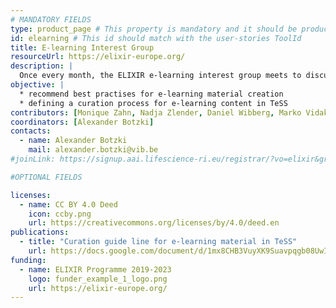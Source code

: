 ```yaml
---
# MANDATORY FIELDS
type: product_page # This property is mandatory and it should be product_page
id: elearning # This id should match with the user-stories ToolId
title: E-learning Interest Group 
resourceUrl: https://elixir-europe.org/
description: |
  Once every month, the ELIXIR e-learning interest group meets to discuss best practises about e-learning content creation, curation of e-learning material in TeSS and controlled vocabulary about training activities. 
objective: |
  * recommend best practises for e-learning material creation 
  * defining a curation process for e-learning content in TeSS 
contributors: [Monique Zahn, Nadja Zlender, Daniel Wibberg, Marko Vidak, Ajay Mishra, Olivier Sand]
coordinators: [Alexander Botzki]
contacts:
  - name: Alexander Botzki 
    mail: alexander.botzki@vib.be 
#joinLink: https://signup.aai.lifescience-ri.eu/registrar/?vo=elixir&group=Community%3ATraining

#OPTIONAL FIELDS

licenses:
  - name: CC BY 4.0 Deed
    icon: ccby.png
    url: https://creativecommons.org/licenses/by/4.0/deed.en
publications:
  - title: "Curation guide line for e-learning material in TeSS" 
    url: https://docs.google.com/document/d/1mx8CHB3VuyXK9Suavpqgb08UwIRL8wgdSi6IcoN_tnQ/edit?usp=sharing 
funding:
  - name: ELIXIR Programme 2019-2023 
    logo: funder_example_1_logo.png
    url: https://elixir-europe.org/ 
---
```

